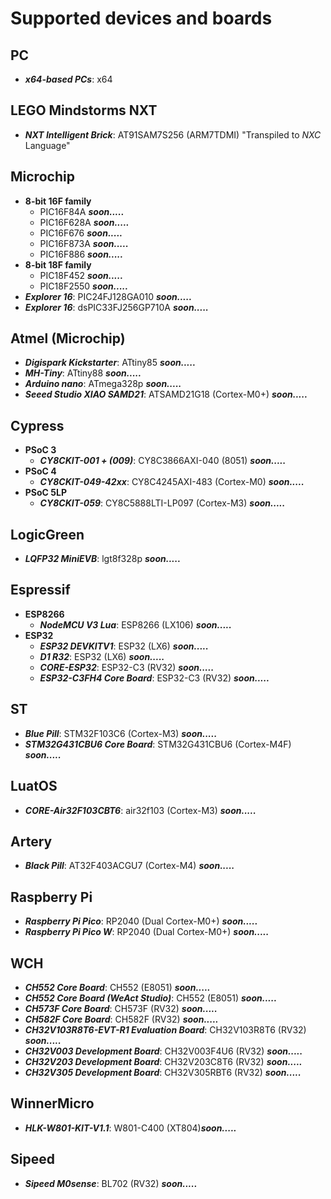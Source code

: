 # Supported devices and boards

## PC
- **_x64-based PCs_**: x64

## LEGO Mindstorms NXT
- **_NXT Intelligent Brick_**: AT91SAM7S256 (ARM7TDMI) "Transpiled to _NXC_ Language"
  
## Microchip
- **8-bit 16F family**
    - PIC16F84A     **_soon....._**
    - PIC16F628A    **_soon....._**
    - PIC16F676     **_soon....._**
    - PIC16F873A    **_soon....._**
    - PIC16F886     **_soon....._**
- **8-bit 18F family**
    - PIC18F452     **_soon....._**
    - PIC18F2550    **_soon....._** 
- **_Explorer 16_**: PIC24FJ128GA010    **_soon....._**
- **_Explorer 16_**: dsPIC33FJ256GP710A **_soon....._**

## Atmel (Microchip)
- **_Digispark Kickstarter_**: ATtiny85 **_soon....._** 
- **_MH-Tiny_**: ATtiny88 **_soon....._**
- **_Arduino nano_**: ATmega328p    **_soon....._** 
- **_Seeed Studio XIAO SAMD21_**: ATSAMD21G18 (Cortex-M0+)  **_soon....._**

## Cypress
- **PSoC 3**
    - **_CY8CKIT-001 + (009)_**: CY8C3866AXI-040 (8051) **_soon....._**
- **PSoC 4**
  - **_CY8CKIT-049-42xx_**: CY8C4245AXI-483 (Cortex-M0) **_soon....._**
- **PSoC 5LP**
    - **_CY8CKIT-059_**: CY8C5888LTI-LP097 (Cortex-M3) **_soon....._**

## LogicGreen 
- **_LQFP32 MiniEVB_**: lgt8f328p **_soon....._**

## Espressif
- **ESP8266**
    - **_NodeMCU V3 Lua_**: ESP8266 (LX106) **_soon....._**
- **ESP32**
    - **_ESP32 DEVKITV1_**: ESP32 (LX6) **_soon....._**
    - **_D1 R32_**: ESP32 (LX6) **_soon....._**
    - **_CORE-ESP32_**: ESP32-C3 (RV32) **_soon....._**
    - **_ESP32-C3FH4 Core Board_**: ESP32-C3 (RV32) **_soon....._**

## ST
- **_Blue Pill_**: STM32F103C6 (Cortex-M3) **_soon....._**
- **_STM32G431CBU6 Core Board_**: STM32G431CBU6 (Cortex-M4F) **_soon....._**

## LuatOS
- **_CORE-Air32F103CBT6_**: air32f103 (Cortex-M3) **_soon....._**

## Artery
- **_Black Pill_**: AT32F403ACGU7 (Cortex-M4) **_soon....._**

## Raspberry Pi
- **_Raspberry Pi Pico_**: RP2040 (Dual Cortex-M0+) **_soon....._**
- **_Raspberry Pi Pico W_**: RP2040 (Dual Cortex-M0+) **_soon....._**

## WCH
- **_CH552 Core Board_**: CH552 (E8051) **_soon....._**
- **_CH552 Core Board (WeAct Studio)_**: CH552 (E8051) **_soon....._**
- **_CH573F Core Board_**: CH573F (RV32) **_soon....._**
- **_CH582F Core Board_**: CH582F (RV32) **_soon....._**
- **_CH32V103R8T6-EVT-R1 Evaluation Board_**: CH32V103R8T6 (RV32) **_soon....._**
- **_CH32V003 Development Board_**: CH32V003F4U6 (RV32) **_soon....._**
- **_CH32V203 Development Board_**: CH32V203C8T6 (RV32) **_soon....._** 
- **_CH32V305 Development Board_**: CH32V305RBT6 (RV32) **_soon....._** 

## WinnerMicro
- **_HLK-W801-KIT-V1.1_**: W801-C400 (XT804)**_soon....._**

## Sipeed
- **_Sipeed M0sense_**: BL702 (RV32) **_soon....._**
  